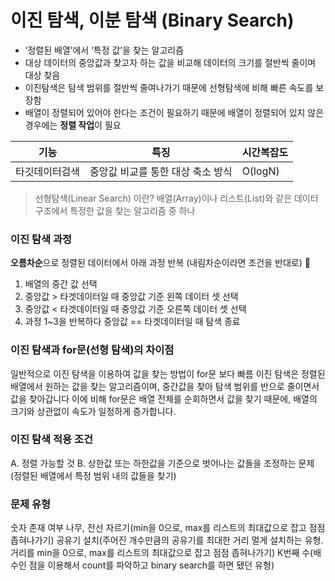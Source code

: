 # 이진 탐색, 이분 탐색 (Binary Search)  
* ‘정렬된 배열’에서 ‘특정 값’을 찾는 알고리즘
* 대상 데이터의 중앙값과 찾고자 하는 값을 비교해 데이터의 크기를 절반씩 줄이며 대상 찾음
* 이진탐색은 탐색 범위를 절반씩 줄여나가기 때문에 선형탐색에 비해 빠른 속도를 보장함
* 배열이 정렬되어 있어야 한다는 조건이 필요하기 때문에 배열이 정렬되어 있지 않은 경우에는 **정렬 작업**이 필요

|기능|특징|시간복잡도 |
|------|---|---|
|타깃데이터검색|중앙값 비교를 통한 대상 축소 방식|O(logN)|

> 선형탐색(Linear Search) 이란?
  배열(Array)이나 리스트(List)와 같은 데이터 구조에서 특정한 값을 찾는 알고리즘 중 하나

### 이진 탐색 과정
**오름차순**으로 정렬된 데이터에서 아래 과정 반복 (내림차순이라면 조건을 반대로)

1. 배열의 중간 값 선택
2. 중앙값 > 타겟데이터일 때 중앙값 기준 왼쪽 데이터 셋 선택
3. 중앙값 < 타겟데이터일 때 중앙값 기준 오른쪽 데이터 셋 선택
4. 과정 1~3을 반복하다 중앙값 == 타겟데이터일 때 탐색 종료

### 이진 탐색과 for문(선형 탐색)의 차이점
일반적으로 이진 탐색을 이용하여 값을 찾는 방법이 for문 보다 빠름
이진 탐색은 정렬된 배열에서 원하는 값을 찾는 알고리즘이며, 중간값을 찾아 탐색 범위를 반으로 줄이면서 값을 찾아갑니다
이에 비해 for문은 배열 전체를 순회하면서 값을 찾기 때문에, 배열의 크기와 상관없이 속도가 일정하게 증가합니다.

### 이진 탐색 적용 조건
A. 정렬 가능할 것
B. 상한값 또는 하한값을 기준으로 벗어나는 값들을 조정하는 문제(정렬된 배열에서 특정 범위 내의 값들을 찾기)

### 문제 유형
숫자 존재 여부
나무, 전선 자르기(min을 0으로, max를 리스트의 최대값으로 잡고 점점 좁혀나가기)
공유기 설치(주어진 개수만큼의 공유기를 최대한 거리 멀게 설치하는 유형. 거리를 min을 0으로, max를 리스트의 최대값으로 잡고 점점 좁혀나가기)
K번째 수(배수인 점을 이용해서 count를 파악하고 binary search를 하면 됐던 유형)

